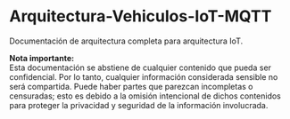 # Arquitectura-Vehiculos-IoT-MQTT

Documentación de arquitectura completa para arquitectura IoT.

**Nota importante:**  
Esta documentación se abstiene de cualquier contenido que pueda ser confidencial. Por lo tanto, cualquier información considerada sensible no será compartida. Puede haber partes que parezcan incompletas o censuradas; esto es debido a la omisión intencional de dichos contenidos para proteger la privacidad y seguridad de la información involucrada.

